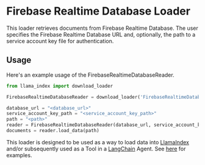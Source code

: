 # Firebase Realtime Database Loader

This loader retrieves documents from Firebase Realtime Database. The user specifies the Firebase Realtime Database URL and, optionally, the path to a service account key file for authentication.

## Usage

Here's an example usage of the FirebaseRealtimeDatabaseReader.

```python
from llama_index import download_loader

FirebaseRealtimeDatabaseReader = download_loader('FirebaseRealtimeDatabaseReader')

database_url = "<database_url>"
service_account_key_path = "<service_account_key_path>"
path = "<path>"
reader = FirebaseRealtimeDatabaseReader(database_url, service_account_key_path)
documents = reader.load_data(path)
```

This loader is designed to be used as a way to load data into [LlamaIndex](https://github.com/run-llama/llama_index/tree/main/llama_index) and/or subsequently used as a Tool in a [LangChain](https://github.com/hwchase17/langchain) Agent. See [here](https://github.com/emptycrown/llama-hub/tree/main) for examples.

